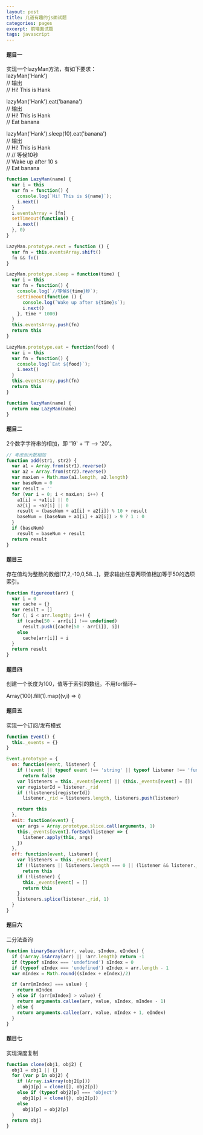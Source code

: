 ```yaml
---
layout: post
title: 几道有趣的js面试题
categories: pages
excerpt: 前端面试题
tags: javascript
---
```


#### 题目一
实现一个lazyMan方法，有如下要求：    
lazyMan('Hank')   
// 输出   
// Hi! This is Hank   

lazyMan('Hank').eat('banana')   
// 输出   
// Hi! This is Hank   
// Eat banana   

lazyMan('Hank').sleep(10).eat('banana')   
// 输出    
// Hi! This is Hank   
// // 等候10秒   
// Wake up after 10 s   
// Eat banana   

```javascript
function LazyMan(name) {
  var i = this
  var fn = function() {
    console.log(`Hi! This is ${name}`);
    i.next()
  }
  i.eventsArray = [fn]
  setTimeout(function() {
    i.next()
  }, 0)
}

LazyMan.prototype.next = function () {
  var fn = this.eventsArray.shift()
  fn && fn()
}

LazyMan.prototype.sleep = function(time) {
  var i = this
  var fn = function() {
    console.log(`//等候${time}秒`);
    setTimeout(function () {
      console.log(`Wake up after ${time}s`);
      i.next()
    }, time * 1000)
  }
  this.eventsArray.push(fn)
  return this
}

LazyMan.prototype.eat = function(food) {
  var i = this
  var fn = function() {
    console.log(`Eat ${food}`);
    i.next()
  }
  this.eventsArray.push(fn)
  return this
}

function lazyMan(name) {
  return new LazyMan(name)
}
```


#### 题目二
2个数字字符串的相加，即 '19' + '1' --> '20'。

```javascript
// 考虑到大数相加
function add(str1, str2) {
  var a1 = Array.from(str1).reverse()
  var a2 = Array.from(str2).reverse()
  var maxLen = Math.max(a1.length, a2.length)
  var baseNum = 0
  var result = ''
  for (var i = 0; i < maxLen; i++) {
    a1[i] = +a1[i] || 0
    a2[i] = +a2[i] || 0
    result = (baseNum + a1[i] + a2[i]) % 10 + result
    baseNum = (baseNum + a1[i] + a2[i]) > 9 ? 1 : 0
  }
  if (baseNum)
    result = baseNum + result
  return result
}
```

#### 题目三
存在值均为整数的数组[17,2,-10,0,58...]，要求输出任意两项值相加等于50的选项索引。

```javascript
function figureout(arr) {
  var i = 0
  var cache = {}
  var result = []
  for (; i < arr.length; i++) {
    if (cache[50 - arr[i]] !== undefined)
      result.push([cache[50 - arr[i]], i])
    else
      cache[arr[i]] = i
  }
  return result
}
```

#### 题目四
创建一个长度为100，值等于索引的数组。不用for循环~

Array(100).fill(1).map((v,i) => i)

#### 题目五
实现一个订阅/发布模式
```javascript
function Event() {
  this._events = {}
}

Event.prototype = {
  on: function(event, listener) {
    if (!event || typeof event !== 'string' || typeof listener !== 'function')
      return false
    var listeners = this._events[event] || (this._events[event] = [])
    var registerId = listener._rid
    if (!listeners[registerId])
      listener._rid = listeners.length, listeners.push(listener)

    return this
  },
  emit: function(event) {
    var args = Array.prototype.slice.call(arguments, 1)
    this._events[event].forEach(listener => {
      listener.apply(this, args)
    })
  },
  off: function(event, listener) {
    var listeners = this._events[event]
    if (!listeners || listeners.length === 0 || (listener && listener._rid === undefined))
      return this
    if (!listener) {
      this._events[event] = []
      return this
    }
    listeners.splice(listener._rid, 1)
  }
}
```

#### 题目六
二分法查询
```javascript
function binarySearch(arr, value, sIndex, eIndex) {
  if (!Array.isArray(arr) || !arr.length) return -1
  if (typeof sIndex === 'undefined') sIndex = 0
  if (typeof eIndex === 'undefined') eIndex = arr.length - 1
  var mIndex = Math.round((sIndex + eIndex)/2)

  if (arr[mIndex] === value) {
    return mIndex
  } else if (arr[mIndex] > value) {
    return arguments.callee(arr, value, sIndex, mIndex - 1)
  } else {
    return arguments.callee(arr, value, mIndex + 1, eIndex)
  }
}
```

#### 题目七
实现深度复制
```javascript
function clone(obj1, obj2) {
  obj1 = obj1 || {}
  for (var p in obj2) {
    if (Array.isArray(obj2[p]))
      obj1[p] = clone([], obj2[p])
    else if (typeof obj2[p] === 'object')
      obj1[p] = clone({}, obj2[p])
    else
      obj1[p] = obj2[p]
  }
  return obj1
}
```

